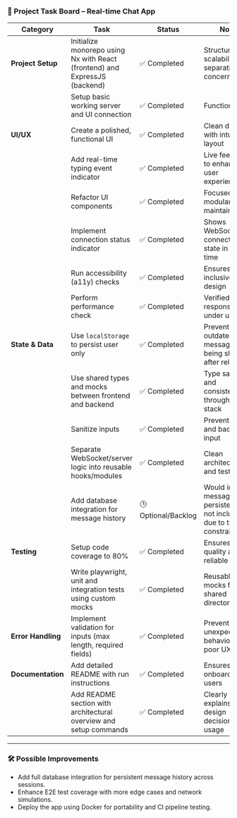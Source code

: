 ### 🧠 Project Task Board – Real-time Chat App

| **Category**       | **Task**                                                                   | **Status**            | **Notes**                                                               |
| ------------------ | -------------------------------------------------------------------------- | --------------------- | ----------------------------------------------------------------------- |
| **Project Setup**  | Initialize monorepo using Nx with React (frontend) and ExpressJS (backend) | ✅ Completed          | Structured for scalability and separation of concerns                   |
|                    | Setup basic working server and UI connection                               | ✅ Completed          | Functional MVP                                                          |
| **UI/UX**          | Create a polished, functional UI                                           | ✅ Completed          | Clean design with intuitive layout                                      |
|                    | Add real-time typing event indicator                                       | ✅ Completed          | Live feedback to enhance user experience                                |
|                    | Refactor UI components                                                     | ✅ Completed          | Focused on modularity and maintainability                               |
|                    | Implement connection status indicator                                      | ✅ Completed          | Shows WebSocket connection state in real-time                           |
|                    | Run accessibility (a11y) checks                                            | ✅ Completed          | Ensures inclusive design                                                |
|                    | Perform performance check                                                  | ✅ Completed          | Verified app responsiveness under usage                                 |
| **State & Data**   | Use `localStorage` to persist user only                                    | ✅ Completed          | Prevents outdated messages from being shown after reload                |
|                    | Use shared types and mocks between frontend and backend                    | ✅ Completed          | Type safety and consistency throughout the stack                        |
|                    | Sanitize inputs                                                            | ✅ Completed          | Prevents XSS and bad user input                                         |
|                    | Separate WebSocket/server logic into reusable hooks/modules                | ✅ Completed          | Clean architecture and testability                                      |
|                    | Add database integration for message history                               | 🕒 Optional/Backlog   | Would improve message persistence; not included due to time constraints |
| **Testing**        | Setup code coverage to 80%                                                 | ✅ Completed          | Ensures high-quality and reliable code                                  |
|                    | Write playwright, unit and integration tests using custom mocks            | ✅ Completed          | Reusable test mocks from shared directory                               |
| **Error Handling** | Implement validation for inputs (max length, required fields)              | ✅ Completed          | Prevents unexpected behavior and poor UX                                |
| **Documentation**  | Add detailed README with run instructions                                  | ✅ Completed          | Ensures easy onboarding for users                                       |
|                    | Add README section with architectural overview and setup commands          | ✅ Completed          | Clearly explains key design decisions and usage                         |

---

### 🛠 Possible Improvements

- Add full database integration for persistent message history across sessions.
- Enhance E2E test coverage with more edge cases and network simulations.
- Deploy the app using Docker for portability and CI pipeline testing.
